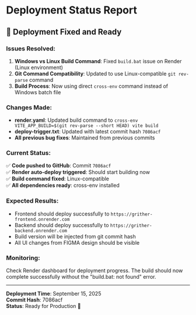 # Deployment Status Report

## 🚀 Deployment Fixed and Ready

### Issues Resolved:
1. **Windows vs Linux Build Command**: Fixed `build.bat` issue on Render (Linux environment)
2. **Git Command Compatibility**: Updated to use Linux-compatible `git rev-parse` command
3. **Build Process**: Now using direct `cross-env` command instead of Windows batch file

### Changes Made:
- **render.yaml**: Updated build command to `cross-env VITE_APP_BUILD=$(git rev-parse --short HEAD) vite build`
- **deploy-trigger.txt**: Updated with latest commit hash `7086acf`
- **All previous bug fixes**: Maintained from previous commits

### Current Status:
✅ **Code pushed to GitHub**: Commit `7086acf`  
✅ **Render auto-deploy triggered**: Should start building now  
✅ **Build command fixed**: Linux-compatible  
✅ **All dependencies ready**: cross-env installed  

### Expected Results:
- Frontend should deploy successfully to `https://grither-frontend.onrender.com`
- Backend should deploy successfully to `https://grither-backend.onrender.com`
- Build version will be injected from git commit hash
- All UI changes from FIGMA design should be visible

### Monitoring:
Check Render dashboard for deployment progress. The build should now complete successfully without the "build.bat: not found" error.

---
**Deployment Time**: September 15, 2025  
**Commit Hash**: 7086acf  
**Status**: Ready for Production 🎯
